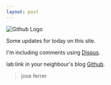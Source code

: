 ```yaml
---
layout: post
---
```


![Github Logo](https://farm8.staticflickr.com/7571/16147674498_0bcc7ac66a_m.jpg)

Some updates for today on this site.

I'm including comments using [Disqus](http://www.disqus.com).

lab:link in your neighbour's blog [Github](http://www.tonywwjd1.github.io).

> jose ferrer
